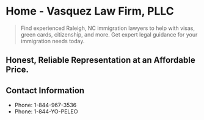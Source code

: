 # Home - Vasquez Law Firm, PLLC

> Find experienced Raleigh, NC immigration lawyers to help with visas, green cards, citizenship, and more. Get expert legal guidance for your immigration needs today.

## Honest, Reliable Representation at an Affordable Price.

## Contact Information

- Phone: 1-844-967-3536
- Phone: 1-844-YO-PELEO

